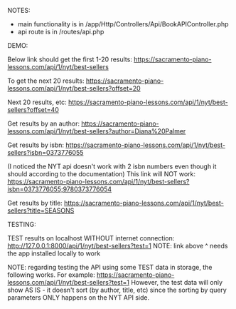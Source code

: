 NOTES:

- main functionality is in /app/Http/Controllers/Api/BookAPIController.php
- api route is in /routes/api.php


DEMO:

Below link should get the first 1-20 results:
https://sacramento-piano-lessons.com/api/1/nyt/best-sellers

To get the next 20 results: 
https://sacramento-piano-lessons.com/api/1/nyt/best-sellers?offset=20

Next 20 results, etc:
https://sacramento-piano-lessons.com/api/1/nyt/best-sellers?offset=40

Get results by an author:
https://sacramento-piano-lessons.com/api/1/nyt/best-sellers?author=Diana%20Palmer

Get results by isbn:
https://sacramento-piano-lessons.com/api/1/nyt/best-sellers?isbn=0373776055

(I noticed the NYT api doesn't work with 2 isbn numbers even though it should according to the documentation)
This link will NOT work:
https://sacramento-piano-lessons.com/api/1/nyt/best-sellers?isbn=0373776055;9780373776054

Get results by title:
https://sacramento-piano-lessons.com/api/1/nyt/best-sellers?title=SEASONS


TESTING:

TEST results on localhost WITHOUT internet connection:
http://127.0.0.1:8000/api/1/nyt/best-sellers?test=1
NOTE: link above ^ needs the app installed locally to work

NOTE: regarding testing the API using some TEST data in storage, the following works. For example:
https://sacramento-piano-lessons.com/api/1/nyt/best-sellers?test=1
However, the test data will only show AS IS - it doesn't sort (by author, title, etc) since the sorting by query parameters ONLY happens on the NYT API side.

